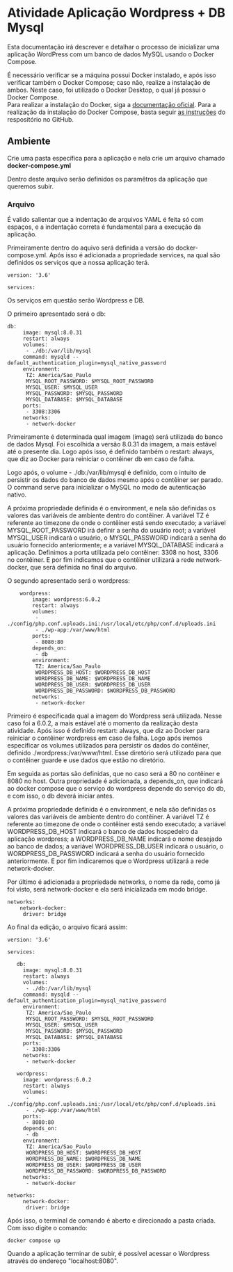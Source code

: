 # Atividade Aplicação Wordpress + DB Mysql
Esta documentação irá descrever e detalhar o processo de inicializar uma aplicação WordPress com um banco de dados MySQL usando o Docker Compose.

É necessário verificar se a máquina possui Docker instalado, e após isso verificar também o Docker Compose; caso não, realize a instalação de ambos. Neste caso, foi utilizado o Docker Desktop, o qual já possui o Docker Compose.  
Para realizar a instalação do Docker, siga a [documentação oficial](https://docs.docker.com/get-docker/).
Para a realização da instalação do Docker Compose, basta seguir [as instruções](https://github.com/docker/compose/) do respositório no GitHub.


## Ambiente
Crie uma pasta específica para a aplicação e nela crie um arquivo chamado **docker-compose.yml**

Dentro deste arquivo serão definidos os paramêtros da aplicação que queremos subir.

### Arquivo
 É valido salientar que a indentação de arquivos YAML é feita só com espaços, e a indentação correta é fundamental para a execução da aplicação.

 Primeiramente dentro do aquivo será definida a versão do docker-compose.yml.
 Após isso é adicionada a propriedade services, na qual são definidos os serviços que a nossa aplicação terá.
~~~
version: '3.6'

services:
~~~

 Os serviços em questão serão Wordpress e DB.

 O primeiro apresentado será o db:
~~~
db:
     image: mysql:8.0.31
     restart: always
     volumes:
      - ./db:/var/lib/mysql   
     command: mysqld --default_authentication_plugin=mysql_native_password
     environment:
      TZ: America/Sao_Paulo
      MYSQL_ROOT_PASSWORD: $MYSQL_ROOT_PASSWORD 
      MYSQL_USER: $MYSQL_USER
      MYSQL_PASSWORD: $MYSQL_PASSWORD
      MYSQL_DATABASE: $MYSQL_DATABASE
     ports:
      - 3308:3306
     networks:
      - network-docker
~~~
Primeiramente é determinada qual imagem (image) será utilizada do banco de dados Mysql. Foi escolhida a versão 8.0.31 da imagem, a mais estável até o presente dia. Logo após isso, é definido também o restart: always, que diz ao Docker para reiniciar o contêiner db em caso de falha.

Logo após, o volume - ./db:/var/lib/mysql  é definido, com o intuito de persistir os dados do banco de dados mesmo após o contêiner ser parado. O command serve para inicializar o MySQL no modo de autenticação nativo.

A próxima propriedade definida é o environment, e nela são definidas os valores das variáveis de ambiente dentro do contêiner. A variável TZ é referente ao timezone de onde o contêiner está sendo executado;  a variável MYSQL_ROOT_PASSWORD irá definir a senha do usuário root; a variável MYSQL_USER indicará o usuário, o MYSQL_PASSWORD indicará a senha do usuário fornecido anteriormente; e a variável MYSQL_DATABASE indicará a aplicação. Definimos a porta utilizada pelo contêiner: 3308 no host, 3306 no contêiner. E por fim indicamos que o contêiner utilizará a rede network-docker, que será definida no final do arquivo.

O segundo apresentado será o wordpress:

~~~
    wordpress:
        image: wordpress:6.0.2
        restart: always
        volumes:
         - ./config/php.conf.uploads.ini:/usr/local/etc/php/conf.d/uploads.ini
         - ./wp-app:/var/www/html
        ports:
         - 8080:80
        depends_on:
         - db
        environment:
         TZ: America/Sao_Paulo
         WORDPRESS_DB_HOST: $WORDPRESS_DB_HOST
         WORDPRESS_DB_NAME: $WORDPRESS_DB_NAME
         WORDPRESS_DB_USER: $WORDPRESS_DB_USER
         WORDPRESS_DB_PASSWORD: $WORDPRESS_DB_PASSWORD
        networks:
         - network-docker
~~~
Primeiro é especificada qual a imagem do Wordpress será utilizada. Nesse caso foi a 6.0.2, a mais estável até o momento da realização desta atividade. Após isso é definido restart: always, que diz ao Docker para reiniciar o contêiner wordpress em caso de falha. 
Logo após iremos especificar os volumes utilizados para persistir os dados do contêiner, definido ./wordpress:/var/www/html. Esse diretório será utilizado para que o contêiner guarde e use dados que estão no diretório.

Em seguida as portas são definidas, que no caso será a 80 no contêiner e 8080 no host. Outra propriedade é adicionada, a depends_on, que indicará ao docker compose que o serviço do wordpress depende do serviço do db, e com isso, o db deverá iniciar antes.

A próxima propriedade definida é o environment, e nela são definidas os valores das variáveis de ambiente dentro do contêiner. A variável TZ é referente ao timezone de onde o contêiner está sendo executado; a variável WORDPRESS_DB_HOST indicará o banco de dados hospedeiro da aplicação wordpress; a WORDPRESS_DB_NAME indicará o nome desejado ao banco de dados; a variável
WORDPRESS_DB_USER indicará o usuário, o WORDPRESS_DB_PASSWORD indicará a senha do usuário fornecido anteriormente. 
E por fim indicaremos que o Wordpress utilizará a rede network-docker.

Por último é adicionada a propriedade networks, o nome da rede, como já foi visto, será network-docker e ela será inicializada em modo bridge.
 ~~~
 networks:
     network-docker:
      driver: bridge   
 ~~~

Ao final da edição, o arquivo ficará assim:

~~~
version: '3.6'

services: 

   db:
     image: mysql:8.0.31
     restart: always
     volumes:
      - ./db:/var/lib/mysql   
     command: mysqld --default_authentication_plugin=mysql_native_password
     environment:
      TZ: America/Sao_Paulo
      MYSQL_ROOT_PASSWORD: $MYSQL_ROOT_PASSWORD 
      MYSQL_USER: $MYSQL_USER
      MYSQL_PASSWORD: $MYSQL_PASSWORD
      MYSQL_DATABASE: $MYSQL_DATABASE
     ports:
      - 3308:3306
     networks:
      - network-docker

   wordpress:
     image: wordpress:6.0.2
     restart: always
     volumes:
      - ./config/php.conf.uploads.ini:/usr/local/etc/php/conf.d/uploads.ini
      - ./wp-app:/var/www/html
     ports:
      - 8080:80
     depends_on:
      - db
     environment:
      TZ: America/Sao_Paulo
      WORDPRESS_DB_HOST: $WORDPRESS_DB_HOST
      WORDPRESS_DB_NAME: $WORDPRESS_DB_NAME
      WORDPRESS_DB_USER: $WORDPRESS_DB_USER
      WORDPRESS_DB_PASSWORD: $WORDPRESS_DB_PASSWORD
     networks:
      - network-docker
   
networks:
     network-docker:
      driver: bridge    
~~~

Após isso, o terminal de comando é aberto e direcionado a pasta criada. Com isso digite o comando:
~~~
docker compose up
~~~
Quando a aplicação terminar de subir, é possível acessar o Wordpress através do endereço "localhost:8080".
